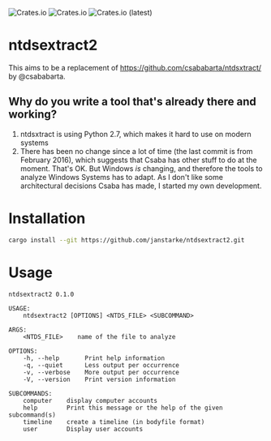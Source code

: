 ![Crates.io](https://img.shields.io/crates/v/ntdsextract2)
![Crates.io](https://img.shields.io/crates/l/ntdsextract2)
![Crates.io (latest)](https://img.shields.io/crates/dv/ntdsextract2)

# ntdsextract2

This aims to be a replacement of <https://github.com/csababarta/ntdsxtract/> by @csababarta.

## Why do you write a tool that's already there and working?

1. ntdsxtract is using Python 2.7, which makes it hard to use on modern systems
1. There has been no change since a lot of time (the last commit is from February 2016), which suggests that Csaba has other stuff to do at the moment. That's OK. But Windows *is* changing, and therefore the tools to analyze Windows Systems has to adapt. As I don't like some architectural decisions Csaba has made, I started my own development.

# Installation

```bash
cargo install --git https://github.com/janstarke/ntdsextract2.git
```

# Usage
```
ntdsextract2 0.1.0

USAGE:
    ntdsextract2 [OPTIONS] <NTDS_FILE> <SUBCOMMAND>

ARGS:
    <NTDS_FILE>    name of the file to analyze

OPTIONS:
    -h, --help       Print help information
    -q, --quiet      Less output per occurrence
    -v, --verbose    More output per occurrence
    -V, --version    Print version information

SUBCOMMANDS:
    computer    display computer accounts
    help        Print this message or the help of the given subcommand(s)
    timeline    create a timeline (in bodyfile format)
    user        Display user accounts
```